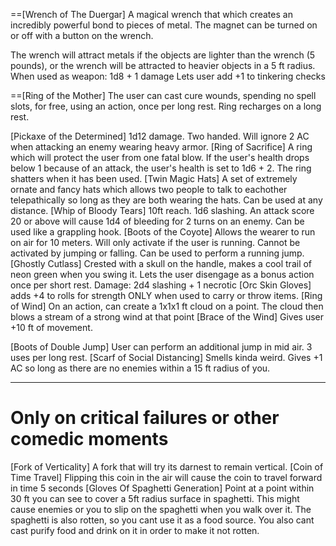 
==[Wrench of The Duergar] A magical wrench that which creates an incredibly powerful bond to pieces of metal. The magnet can be turned on or off with a button on the wrench.

The wrench will attract metals if the objects are lighter than the wrench (5 pounds), or the wrench will be attracted to heavier objects in a 5 ft radius.
When used as weapon:
1d8 + 1 damage
Lets user add +1 to tinkering checks


==[Ring of the Mother] The user can cast cure wounds, spending no spell slots, for free, using an action, once per long rest. Ring recharges on a long rest.

[Pickaxe of the Determined] 1d12 damage. Two handed. Will ignore 2 AC when attacking an enemy wearing heavy armor.
[Ring of Sacrifice] A ring which will protect the user from one fatal blow. If the user's health drops below 1 because of an attack, the user's health is set to 1d6 + 2. The ring shatters when it has been used.
[Twin Magic Hats] A set of extremely ornate and fancy hats which allows two people to talk to eachother telepathically so long as they are both wearing the hats. Can be used at any distance.
[Whip of Bloody Tears] 10ft reach. 1d6 slashing. An attack score 20 or above will cause 1d4 of bleeding for 2 turns on an enemy. Can be used like a grappling hook.
[Boots of the Coyote] Allows the wearer to run on air for 10 meters. Will only activate if the user is running. Cannot be activated by jumping or falling. Can be used to perform a running jump.
[Ghostly Cutlass] Crested with a skull on the handle, makes a cool trail of neon green when you swing it.
Lets the user disengage as a bonus action once per short rest.
Damage: 2d4 slashing + 1 necrotic
[Orc Skin Gloves] adds +4 to rolls for strength ONLY when used to carry or throw items.
[Ring of Wind] On an action, can create a 1x1x1 ft cloud on a point. The cloud then blows a stream of a strong wind at that point
[Brace of the Wind] Gives user +10 ft of movement.

[Boots of Double Jump] User can perform an additional jump in mid air. 3 uses per long rest.
[Scarf of Social Distancing] Smells kinda weird. Gives +1 AC so long as there are no enemies within a 15 ft radius of you.


___
# Only on critical failures or other comedic moments
[Fork of Verticality] A fork that will try its darnest to remain vertical.
[Coin of Time Travel] Flipping this coin in the air will cause the coin to travel forward in time 5 seconds
[Gloves Of Spaghetti Generation] Point at a point within 30 ft you can see to cover a 5ft radius surface in spaghetti. This might cause enemies or you to slip on the spaghetti when you walk over it. The spaghetti is also rotten, so you cant use it as a food source. You also cant cast purify food and drink on it in order to make it not rotten.